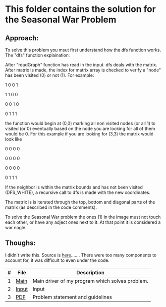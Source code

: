 # This folder contains the solution for the Seasonal War Problem
## Approach:
To solve this problem you msut first understand how the dfs function works. 
The "dfs" function explaination:

After "readGraph" function has read in the input. dfs deals with the matrix. 
After matrix is made, the index for matrix array is checked to verify a "node" has been visited (0) or not (1). 
For example:

1 0 0 1

1 1 0 0

0 0 1 0

0 1 1 1

the function would begin at (0,0) marking all non visited nodes (or all 1) to visited (or 0)
eventually based on the node you are looking for all of them would be 0. For this example if you are looking for 
(3,3) the matrix would look like 

0 0 0 0

0 0 0 0

0 0 0 0

0 1 1 1

If the neighbor is within the matrix bounds and has not been visited (DFS_WHITE), a recursive call to dfs is made with the new coordinates.

The matrix is is iterated through the top, bottom and diagonal parts of the matrix (as described in the code comments).

To solve the Seasonal War problem the ones (1) in the image must not touch each other, or have any adject ones next to it. At that point it is considered a war eagle. 
## Thoughs:
I didn't write this. Source is [here]().......
There were too many components to account for, it was difficult to even under the code.

|   #   | File |  Description |
| :---: | ----------- | ---------------------- |
|  1 | [Main](https://github.com/azizzmills/Programming-Techniques/blob/2143-OOP-Mills/A09/code) | Main driver of my program which solves problem. |
|  2 | [Input]() | Input |
|  3 | [PDF](https://github.com/azizzmills/Programming-Techniques/blob/2143-OOP-Mills/A09/p352.pdf) | Problem statement and guidelines  |



